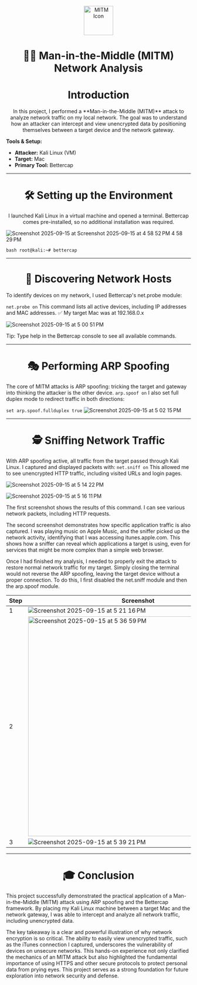 

<p align="center">
  <img src="https://cdn-icons-png.flaticon.com/512/3064/3064197.png" width="80" alt="MITM Icon">
</p>


<h1 align="center">🕵️‍♂️ Man-in-the-Middle (MITM) Network Analysis</h1>


<h1 align="center">Introduction </h1>
<p align="center">In this project, I performed a **Man-in-the-Middle (MITM)** attack to analyze network traffic on my local network.  
The goal was to understand how an attacker can intercept and view unencrypted data by positioning themselves between a target device and the network gateway. </p>

**Tools & Setup:**
- **Attacker:** Kali Linux (VM)  
- **Target:** Mac  
- **Primary Tool:** Bettercap  

---
<h1 align="center"> 🛠️ Setting up the Environment </h1>

<p align="center">I launched Kali Linux in a virtual machine and opened a terminal.  
Bettercap comes pre-installed, so no additional installation was required. </p>

![Screenshot 2025-09-15 at ![Screenshot 2025-09-15 at 4 58 52 PM](https://github.com/user-attachments/assets/10ffbad4-3b0f-4fa9-af81-a9e6b48cc5a3)
4 58 29 PM](https://github.com/user-attachments/assets/e2dd5b1e-43a8-44db-8e01-d386cc68dcff)

```bash root@kali:~# bettercap ```

---
<h1 align="center">📡 Discovering Network Hosts</h1>

To identify devices on my network, I used Bettercap's net.probe module:

```net.probe on```
This command lists all active
devices, including IP addresses and MAC addresses.
✅ My target Mac was at 192.168.0.x

![Screenshot 2025-09-15 at 5 00 51 PM](https://github.com/user-attachments/assets/84dc0eeb-fe53-43e6-a756-d1ec38820afd)

Tip: Type help in the Bettercap console to see all available commands. 

---
<h1 align="center"> 🎭 Performing ARP Spoofing</h1>

The core of MITM attacks is ARP spoofing: tricking the target and gateway into thinking the attacker is the other device.
 ``` arp.spoof on ```
I also set full duplex mode to redirect traffic in both directions:

```set arp.spoof.fullduplex true```
![Screenshot 2025-09-15 at 5 02 15 PM](https://github.com/user-attachments/assets/6faf0dfa-9df9-417e-8c98-c9b5fed43364)

---
<h1 align="center">🕵️ Sniffing Network Traffic</h1>



With ARP spoofing active, all traffic from the target passed through Kali Linux.
I captured and displayed packets with:
```net.sniff on```
This allowed me to see unencrypted HTTP traffic, including visited URLs and login pages.

![Screenshot 2025-09-15 at 5 14 22 PM](https://github.com/user-attachments/assets/6dfea3aa-6fdd-441d-b509-ff4ae4f74f8e)

![Screenshot 2025-09-15 at 5 16 11 PM](https://github.com/user-attachments/assets/810f8382-8090-4b53-a3a5-b4ec4c80cfe0)

The first screenshot shows the results of this command. I can see various network packets, including HTTP requests.

The second screenshot demonstrates how specific application traffic is also captured. I was playing music on Apple Music, and the sniffer picked up the network activity, identifying that I was accessing itunes.apple.com. This shows how a sniffer can reveal which applications a target is using, even for services that might be more complex than a simple web browser.

Once I had finished my analysis, I needed to properly exit the attack to restore normal network traffic for my target. Simply closing the terminal would not reverse the ARP spoofing, leaving the target device without a proper connection. To do this, I first disabled the net.sniff module and then the arp.spoof module.


| Step | Screenshot |
|------|------------|
| 1    | ![Screenshot 2025-09-15 at 5 21 16 PM](https://github.com/user-attachments/assets/ae278408-588d-41ff-9a57-e9febbe448ba) |
| 2    | <img width="600" alt="Screenshot 2025-09-15 at 5 36 59 PM" src="https://github.com/user-attachments/assets/893e1257-cfc3-42e0-9c63-665ba8fbb6e5" /> |
| 3    | ![Screenshot 2025-09-15 at 5 39 21 PM](https://github.com/user-attachments/assets/d2dbe23a-58eb-46e5-a537-da9743ba8733) |


   ---

   <h1 align="center"> 🎓 Conclusion</h1>


This project successfully demonstrated the practical application of a Man-in-the-Middle (MITM) attack using ARP spoofing and the Bettercap framework. By placing my Kali Linux machine between a target Mac and the network gateway, I was able to intercept and analyze all network traffic, including unencrypted data.

The key takeaway is a clear and powerful illustration of why network encryption is so critical. The ability to easily view unencrypted traffic, such as the iTunes connection I captured, underscores the vulnerability of devices on unsecure networks. This hands-on experience not only clarified the mechanics of an MITM attack but also highlighted the fundamental importance of using HTTPS and other secure protocols to protect personal data from prying eyes. This project serves as a strong foundation for future exploration into network security and defense.


